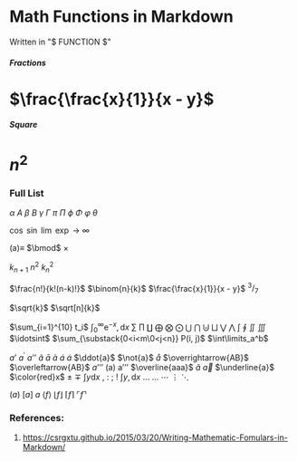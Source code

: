 
# Math Functions in Markdown

Written in "$ FUNCTION $"

##### Fractions

# $\frac{\frac{x}{1}}{x - y}$

##### Square

# $n^2$

### Full List

$\alpha$
$A$
$\beta$
$B$
$\gamma$
$\Gamma$
$\pi$
$\Pi$
$\phi$
$\Phi$
$\varphi$
$\theta$

$\cos$
$\sin$
$\lim$
$\exp$
$\to$
$\infty$

(a)$\equiv$
$\bmod$
$\times$

$k_{n+1}$
$n^2$
$k_n^2$

$\frac{n!}{k!(n-k)!}$
$\binom{n}{k}$
$\frac{\frac{x}{1}}{x - y}$
$^3/_7$

$\sqrt{k}$
$\sqrt[n]{k}$

$\sum_{i=1}^{10} t_i$
$\int_0^\infty \mathrm{e}^{-x},\mathrm{d}x$
$\sum$
$\prod$
$\coprod$
$\bigoplus$
$\bigotimes$
$\bigodot$
$\bigcup$
$\bigcap$
$\biguplus$
$\bigsqcup$
$\bigvee$
$\bigwedge$
$\int$
$\oint$
$\iint$
$\iiint$
$\idotsint$
$\sum_{\substack{0<i<m\0<j<n}} P(i, j)$
$\int\limits_a^b$

$a’$ $a^{\prime}$
$a’’$
$\hat{a}$
$\bar{a}$
$\grave{a}$
$\acute{a}$
$\dot{a}$
$\ddot{a}$
$\not{a}$
$\mathring{a}$
$\overrightarrow{AB}$
$\overleftarrow{AB}$
$a’’’$
(a)
a’’’
$\overline{aaa}$
$\check{a}$
$\vec{a}$
$\underline{a}$
$\color{red}x$
$\pm$
$\mp$
$\int y \mathrm{d}x$
$,$
$:$
$;$
$!$
$\int y, \mathrm{d}x$
$\dots$
$\ldots$
$\cdots$
$\vdots$
$\ddots$

$(a)$
$[a]$
${a}$
$\langle f \rangle$
$\lfloor f \rfloor$
$\lceil f \rceil$
$\ulcorner f \urcorner$

### References:
1. https://csrgxtu.github.io/2015/03/20/Writing-Mathematic-Fomulars-in-Markdown/